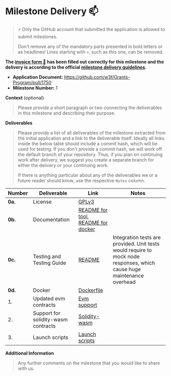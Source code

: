 # Milestone Delivery :mailbox:

> ⚡ Only the GitHub account that submitted the application is allowed to submit milestones. 
> 
> Don't remove any of the mandatory parts presented in bold letters or as headlines! Lines starting with `>`, such as this one, can be removed.

**The [invoice form :pencil:](https://docs.google.com/forms/d/e/1FAIpQLSfmNYaoCgrxyhzgoKQ0ynQvnNRoTmgApz9NrMp-hd8mhIiO0A/viewform) has been filled out correctly for this milestone and the delivery is according to the official [milestone delivery guidelines](https://github.com/w3f/Grants-Program/blob/master/docs/Support%20Docs/milestone-deliverables-guidelines.md).**  

* **Application Document:** https://github.com/w3f/Grants-Program/pull/1750
* **Milestone Number:** 1

**Context** (optional)
> Please provide a short paragraph or two connecting the deliverables in this milestone and describing their purpose.

**Deliverables**
> Please provide a list of all deliverables of the milestone extracted from the initial application and a link to the deliverable itself. Ideally all links inside the below table should include a commit hash, which will be used for testing. If you don't provide a commit hash, we will work off the default branch of your repository. Thus, if you plan on continuing work after delivery, we suggest you create a separate branch for either the delivery or your continuing work. 
> 
> If there is anything particular about any of the deliverables we or a future reader should know, use the respective `Notes` column.

| Number | Deliverable | Link | Notes |
| ------------- | ------------- | ------------- |------------- |
| **0a.** | License | [GPLv3](https://github.com/paritytech/smart-bench/blob/master/LICENSE) ||
| **0b.** | Documentation | [README for tool](https://github.com/paritytech/smart-bench/blob/master/README.md), [README for docker](https://github.com/paritytech/smart-bench/blob/master/launch/README.md) ||
| **0c.** | Testing and Testing Guide | [README](https://github.com/paritytech/smart-bench/blob/master/README.md) |Integration tests are provided. Unit tests would require to mock node responses, which cause huge maintenance overhead|
| **0d.** | Docker | [Dockerfile](https://github.com/paritytech/smart-bench/blob/master/launch/smart_bench.Dockerfile) ||
| 1. | Updated evm contracts | [Evm support](https://github.com/paritytech/smart-bench/tree/master/src/evm) ||
| 2. | Support for solidity-wasm contracts | [Solidity-wasm](https://github.com/paritytech/smart-bench/tree/master/src/wasm) ||
| 3. | Launch scripts | [Launch scripts](https://github.com/paritytech/smart-bench/tree/master/launch) ||

**Additional Information**
> Any further comments on the milestone that you would like to share with us.
